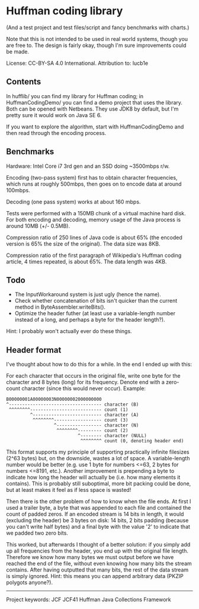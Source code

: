 # Huffman coding library

(And a test project and test files/script and fancy benchmarks with charts.)

Note that this is not intended to be used in real world systems, though you are
free to. The design is fairly okay, though I'm sure improvements could be made.

License: CC-BY-SA 4.0 International. Attribution to: lucb1e

## Contents

In hufflib/ you can find my library for Huffman coding; in HuffmanCodingDemo/
you can find a demo project that uses the library. Both can be opened with
Netbeans. They use JDK8 by default, but I'm pretty sure it would work on Java
SE 6.

If you want to explore the algorithm, start with HuffmanCodingDemo and then
read through the encoding process.

## Benchmarks

Hardware: Intel Core i7 3rd gen and an SSD doing ~3500mbps r/w.

Encoding (two-pass system) first has to obtain character frequencies, which
runs at roughly 500mbps, then goes on to encode data at around 100mbps.

Decoding (one pass system) works at about 160 mbps.

Tests were performed with a 150MB chunk of a virtual machine hard disk. For
both encoding and decoding, memory usage of the Java process is around 10MB
(+/- 0.5MB).

Compression ratio of 250 lines of Java code is about 65% (the encoded version
is 65% the size of the original). The data size was 8KB.

Compression ratio of the first paragraph of Wikipedia's Huffman coding article,
4 times repeated, is about 65%. The data length was 4KB.

## Todo

- The InputWorkaround system is just ugly (hence the name).
- Check whether concatenation of bits isn't quicker than the current method in
  ByteAssembler.writeBits().
- Optimize the header futher (at least use a variable-length number instead of
  a long, and perhaps a byte for the header length?).

Hint: I probably won't actually ever do these things.

## Header format

I've thought about how to do this for a while. In the end I ended up with this:

For each character that occurs in the original file, write one byte for the
character and 8 bytes (long) for its frequency. Denote end with a zero-count
character (since this would never occur). Example:

    B00000001A00000003N00000002000000000
    ^----------------------------------- character (B)
	 ^^^^^^^^--------------------------- count (1)
	         ^-------------------------- character (A)
	          ^^^^^^^^------------------ count (3)
			          ^----------------- character (N)
					   ^^^^^^^^--------- count (2)
					           ^-------- character (NULL)
							    ^^^^^^^^ count (0, denoting header end)

This format supports my principle of supporting practically infinite filesizes
(2^63 bytes) but, on the downside, wastes a lot of space. A variable-length
number would be better (e.g. use 1 byte for numbers <=63, 2 bytes for numbers
<=8191, etc.). Another improvement is prepending a byte to indicate how long
the header will actually be (i.e. how many elements it contains). This is
probably still suboptimal, more bit packing could be done, but at least makes
it feel as if less space is wasted!

Then there is the other problem of how to know when the file ends. At first I
used a trailer byte, a byte that was appended to each file and contained the
count of padded zeros. If an encoded stream is 14 bits in length, it would
(excluding the header) be 3 bytes on disk: 14 bits, 2 bits padding (because you
can't write half bytes) and a final byte with the value '2' to indicate that we
padded two zero bits.

This worked, but afterwards I thought of a better solution: if you simply add
up all frequencies from the header, you end up with the original file length.
Therefore we know how many bytes we must output before we have reached the end
of the file, without even knowing how many bits the stream contains. After
having outputted that many bits, the rest of the data stream is simply ignored.
Hint: this means you can append arbitrary data (PKZIP polygots anyone?).

----------

Project keywords: JCF JCF41 Huffman Java Collections Framework


